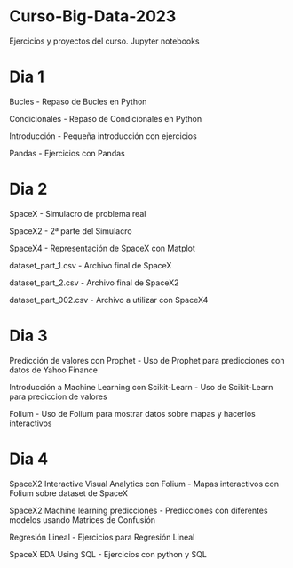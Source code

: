 # Curso-Big-Data-2023

Ejercicios y proyectos del curso. Jupyter notebooks

# Dia 1

Bucles - Repaso de Bucles en Python

Condicionales - Repaso de Condicionales en Python

Introducción - Pequeña introducción con ejercicios 

Pandas - Ejercicios con Pandas

# Dia 2

SpaceX - Simulacro de problema real

SpaceX2 - 2ª parte del Simulacro

SpaceX4 - Representación de SpaceX con Matplot

dataset_part_1.csv - Archivo final de SpaceX

dataset_part_2.csv - Archivo final de SpaceX2

dataset_part_002.csv - Archivo a utilizar con SpaceX4

# Dia 3

Predicción de valores con Prophet - Uso de Prophet para predicciones con datos de Yahoo Finance

Introducción a Machine Learning con Scikit-Learn - Uso de Scikit-Learn para prediccion de valores

Folium - Uso de Folium para mostrar datos sobre mapas y hacerlos interactivos

# Dia 4

SpaceX2 Interactive Visual Analytics con Folium - Mapas interactivos con Folium sobre dataset de SpaceX

SpaceX2 Machine learning predicciones - Predicciones con diferentes modelos usando Matrices de Confusión

Regresión Lineal - Ejercicios para Regresión Lineal

SpaceX EDA Using SQL - Ejercicios con python y SQL
